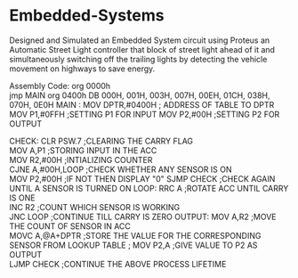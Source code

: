 # Embedded-Systems
Designed and Simulated an Embedded System circuit using Proteus an Automatic Street Light controller that block of street light ahead of it and simultaneously switching off the trailing lights by detecting the vehicle movement on highways to save energy.

Assembly Code:
org   0000h    
jmp   MAIN 
org  0400h
DB 000H, 001H, 003H, 007H, 00EH, 01CH, 038H, 070H, 0E0H
MAIN : MOV DPTR,#0400H ; ADDRESS OF TABLE TO DPTR 
           MOV P1,#0FFH ;SETTING P1 FOR INPUT
           MOV P2,#00H  ;SETTING P2 FOR OUTPUT      
           
CHECK:	CLR PSW.7  ;CLEARING THE CARRY FLAG        
              MOV A,P1   ;STORING INPUT IN THE ACC	
              MOV R2,#00H ;INTIALIZING COUNTER	
              CJNE A,#00H,LOOP ;CHECK WHETHER ANY SENSOR IS ON	
              MOV P2,#00H      ;IF NOT THEN DISPLAY "0"	
              SJMP CHECK       ;CHECK AGAIN UNTIL A SENSOR IS TURNED ON
LOOP:  RRC A       ;ROTATE ACC UNTIL CARRY IS ONE        
           INC R2      ;COUNT WHICH SENSOR IS WORKING	
          JNC LOOP    ;CONTINUE TILL CARRY IS ZERO
OUTPUT:	MOV A,R2    ;MOVE THE COUNT OF SENSOR IN ACC	
              MOVC A,@A+DPTR  ;STORE THE VALUE FOR THE CORRESPONDING SENSOR FROM LOOKUP TABLE	;
              MOV P2,A     ;GIVE VALUE TO P2 AS OUTPUT		
              LJMP CHECK  ;CONTINUE THE ABOVE PROCESS LIFETIME 
